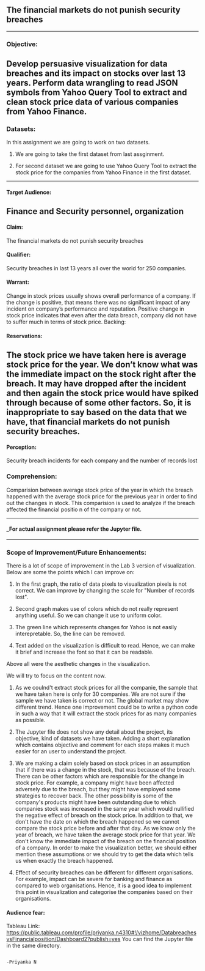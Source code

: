 ## The financial markets do not punish security breaches
--------------------------------------------------------------------------------------------------------------------------------------
### Objective:

Develop persuasive visualization for data breaches and its impact on stocks over last 13 years. Perform data wrangling to read JSON symbols from Yahoo Query Tool to extract and clean stock price data of various companies from Yahoo Finance.
--------------------------------------------------------------------------------------------------------------------------------------
### Datasets:
In this assignment we are going to work on two datasets.

1. We are going to take the first dataset from last assginment.

2.  For second dataset we are going to use Yahoo Query Tool to extract the stock price for the companies from Yahoo Finance in the first dataset.
--------------------------------------------------------------------------------------------------------------------------------------
#### Target Audience:
Finance and Security personnel, organization
--------------------------------------------------------------------------------------------------------------------------------------
#### Claim: 
The financial markets do not punish security breaches
#### Qualifier: 
Security breaches in last 13 years all over the world for 250 companies.  
#### Warrant: 
Change in stock prices usually shows overall performance of a company. If the change is positive, that means there was no significant impact of any incident on company’s performance and reputation. Positive change in stock price indicates that even after the data breach, company did not have to suffer much in terms of stock price.
Backing:  
#### Reservations: 
The stock price we have taken here is average stock price for the year. We don’t know what was the immediate impact on the stock right after the breach. It may have dropped after the incident and then again the stock price would have spiked through because of some other factors.
So, it is inappropriate to say based on the data that we have, that financial markets do not punish security breaches.
-------------------------------------------------------------------------------------------------------------------------------------
#### Perception:
Security breach incidents for each company and the number of records lost

### Comprehension:
Comparision between average stock price of the year in which the breach happened with the average stock price for the previous year in order to find out the changes in stock. This comparision is used to analyze if the breach affected the financial positio n of the company or not.

--------------------------------------------------------------------------------------------------------------------------------------
#### _For actual assignment please refer the Jupyter file.
--------------------------------------------------------------------------------------------------------------------------------------
### Scope of Improvement/Future Enhancements:

There is a lot of scope of improvement in the Lab 3 version of visualization.
Below are some the points which I can improve on:

1. In the first graph, the ratio of data pixels to visualization pixels is not correct. We can improve by changing the scale for "Number of records lost". 

2. Second graph makes use of colors which do not really represent anything useful. So we can change it use to uniform color.

3. The green line which represents changes for Yahoo is not easily interepretable. So, the line can be removed.

4. Text added on the visualization is difficult to read. Hence, we can make it brief and increase the font so that it can be readable.

Above all were the aesthetic changes in the visualization.

We will try to focus on the content now.

1. As we coulnd't extract stock prices for all the companie, the sample that we have taken here is only for 30 companies. We are not sure if the sample we have taken is correct or not. The global market may show different trend. Hence one improvement could be to write a python code in such a way that it will extract the stock prices for as many companies as possible.

2. The Jupyter file does not show any detail about the project, its objective, kind of datasets we have taken. Adding a short explanation which contains objective and comment for each steps makes it much easier for an user to understand the project.

3. We are making a claim solely based on stock prices in an assumption that if there was a change in the stock, that was because of the breach. There can be other factors which are responsible for the change in stock price. For example, a company might have been affected adversely due to the breach, but they might have employed some strategies to recover back. The other possibility is some of the company's products might have been outstanding due to which companies stock was increased in the same year which would nullified the negative effect of breach on the stock price. In addition to that, we don't have the date on which the breach happened so we cannot compare the stock price before and after that day. As we know only the year of breach, we have taken the average stock price for that year. We don't know the immediate impact of the breach on the financial position of a company. In order to make the visualization better, we should either mention these assumptions or we should try to get the data which tells us when exactly the breach happened.

4. Effect of security breaches can be different for different organisations. For example, impact can be severe for banking and finance as compared to web organisations. Hence, it is a good idea to implement this point in visualization and categorise the companies based on their organisations. 

#### Audience fear:

Tableau Link: https://public.tableau.com/profile/priyanka.n4310#!/vizhome/DatabreachesvsFinancialposition/Dashboard2?publish=yes
You can find the Jupyter file in the same directory.


                                                                                                                          -Priyanka N
